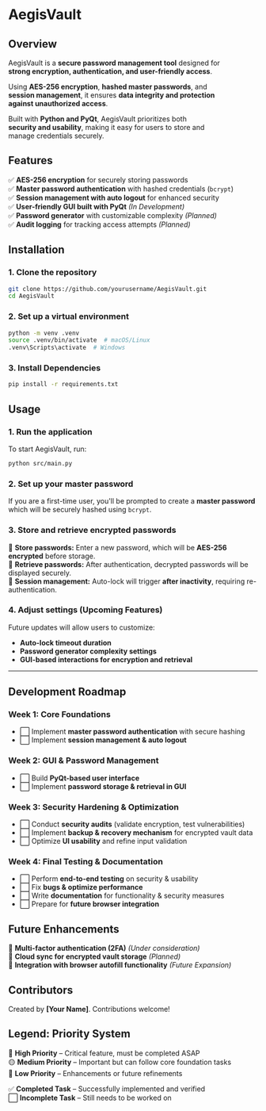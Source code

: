 # AegisVault

## **Overview**
AegisVault is a **secure password management tool** designed for  
**strong encryption, authentication, and user-friendly access**.  

Using **AES-256 encryption**, **hashed master passwords**, and  
**session management**, it ensures **data integrity and protection  
against unauthorized access**.  

Built with **Python and PyQt**, AegisVault prioritizes both  
**security and usability**, making it easy for users to store and  
manage credentials securely.  

## **Features**
✅ **AES-256 encryption** for securely storing passwords  
✅ **Master password authentication** with hashed credentials (`bcrypt`)  
✅ **Session management with auto logout** for enhanced security  
✅ **User-friendly GUI built with PyQt** *(In Development)*  
✅ **Password generator** with customizable complexity *(Planned)*  
✅ **Audit logging** for tracking access attempts *(Planned)*  

## **Installation**
### **1. Clone the repository**
```bash
git clone https://github.com/yourusername/AegisVault.git
cd AegisVault
```

### **2. Set up a virtual environment**
```bash
python -m venv .venv
source .venv/bin/activate  # macOS/Linux
.venv\Scripts\activate  # Windows
```
### **3. Install Dependencies**
```bash
pip install -r requirements.txt
```
## **Usage**
### **1. Run the application**
To start AegisVault, run:
```bash
python src/main.py
```
### **2. Set up your master password**  
If you are a first-time user, you'll be prompted to create a **master password**  
which will be securely hashed using `bcrypt`.  

### **3. Store and retrieve encrypted passwords**  
🔹 **Store passwords:** Enter a new password, which will be **AES-256 encrypted** before storage.  
🔹 **Retrieve passwords:** After authentication, decrypted passwords will be displayed securely.  
🔹 **Session management:** Auto-lock will trigger **after inactivity**, requiring re-authentication.  

### **4. Adjust settings (Upcoming Features)**  
Future updates will allow users to customize:  
- **Auto-lock timeout duration**  
- **Password generator complexity settings**  
- **GUI-based interactions for encryption and retrieval**  

---
## **Development Roadmap**
### **Week 1: Core Foundations**
- ⬜ Implement **master password authentication** with secure hashing  
- ⬜ Implement **session management & auto logout**  

### **Week 2: GUI & Password Management**
- ⬜ Build **PyQt-based user interface**  
- ⬜ Implement **password storage & retrieval in GUI**  

### **Week 3: Security Hardening & Optimization**
- ⬜ Conduct **security audits** (validate encryption, test vulnerabilities)  
- ⬜ Implement **backup & recovery mechanism** for encrypted vault data  
- ⬜ Optimize **UI usability** and refine input validation  

### **Week 4: Final Testing & Documentation**
- ⬜ Perform **end-to-end testing** on security & usability  
- ⬜ Fix **bugs & optimize performance**  
- ⬜ Write **documentation** for functionality & security measures  
- ⬜ Prepare for **future browser integration**  

## **Future Enhancements**
🔹 **Multi-factor authentication (2FA)** *(Under consideration)*  
🔹 **Cloud sync for encrypted vault storage** *(Planned)*  
🔹 **Integration with browser autofill functionality** *(Future Expansion)*  

 

## **Contributors**
Created by **[Your Name]**. Contributions welcome!  

## **Legend: Priority System**
🔴 **High Priority** – Critical feature, must be completed ASAP  
🟡 **Medium Priority** – Important but can follow core foundation tasks  
🔵 **Low Priority** – Enhancements or future refinements  

✅ **Completed Task** – Successfully implemented and verified  
⬜ **Incomplete Task** – Still needs to be worked on  